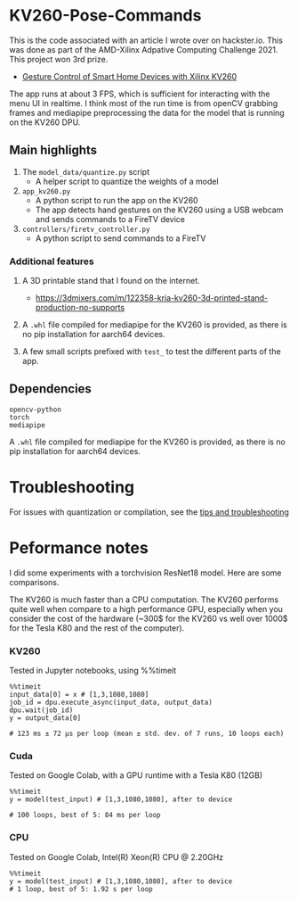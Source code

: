 # KV260-Pose-Commands

This is the code associated with an article I wrote over on hackster.io. This was done as part of the AMD-Xilinx Adpative Computing Challenge 2021. This project won 3rd prize.
- [Gesture Control of Smart Home Devices with Xilinx KV260](https://www.hackster.io/peter-quinn/gesture-control-of-smart-home-devices-with-xilinx-kv260-e2586d)

The app runs at about 3 FPS, which is sufficient for interacting with the menu UI in realtime. I think most of the run time is from openCV grabbing frames and mediapipe preprocessing the data for the model that is running on the KV260 DPU.

## Main highlights

1. The `model_data/quantize.py` script
    - A helper script to quantize the weights of a model 
2. `app_kv260.py` 
    - A python script to run the app on the KV260
    - The app detects hand gestures on the KV260 using a USB webcam and sends commands to a FireTV device
3. `controllers/firetv_controller.py`
    - A python script to send commands to a FireTV


### Additional features
1. A 3D printable stand that I found on the internet.
   - https://3dmixers.com/m/122358-kria-kv260-3d-printed-stand-production-no-supports

2. A `.whl` file compiled for mediapipe for the KV260 is provided, as there is no pip installation for aarch64 devices.

3. A few small scripts prefixed with `test_` to test the different parts of the app.

## Dependencies
```text
opencv-python
torch
mediapipe 
```

A `.whl` file compiled for mediapipe for the KV260 is provided, as there is no pip installation for aarch64 devices. 

# Troubleshooting

For issues with quantization or compilation, see the [tips and troubleshooting](model_data/readme.md)


# Peformance notes
I did some experiments with a torchvision ResNet18 model. Here are some comparisons.

The KV260 is much faster than a CPU computation. The KV260 performs quite well when compare to a high performance GPU, especially when you consider the cost of the hardware (~300$ for the KV260 vs well over 1000$ for the Tesla K80 and the rest of the computer).

### KV260
Tested in Jupyter notebooks, using %%timeit
```python=
%%timeit
input_data[0] = x # [1,3,1080,1080]
job_id = dpu.execute_async(input_data, output_data)
dpu.wait(job_id)
y = output_data[0]

# 123 ms ± 72 µs per loop (mean ± std. dev. of 7 runs, 10 loops each)
```

### Cuda
Tested on Google Colab, with a GPU runtime with a Tesla K80 (12GB)


```python=
%%timeit
y = model(test_input) # [1,3,1080,1080], after to device

# 100 loops, best of 5: 84 ms per loop
```

### CPU
Tested on Google Colab, Intel(R) Xeon(R) CPU @ 2.20GHz

```python=
%%timeit
y = model(test_input) # [1,3,1080,1080], after to device
# 1 loop, best of 5: 1.92 s per loop 
```
 
